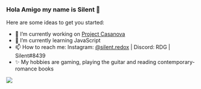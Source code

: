 ### Hola Amigo my name is Silent 👋


Here are some ideas to get you started:

- 🔭 I’m currently working on [Project Casanova](https://top.gg/bot/899474779759865877)
- 🌱 I’m currently learning JavaScript
- 📫 How to reach me: Instagram: [@silent.redox](https://www.instagram.com/silent.redox/) | Discord: RDG | Silent#8439
- ✨ My hobbies are gaming, playing the guitar and reading contemporary-romance books


<img src="https://github-readme-stats.vercel.app/api?username=s1lentandkawa11&&show_icons=true&title_color=ffffff&icon_color=bb2acf&text_color=daf7dc&bg_color=0A0A2A">

